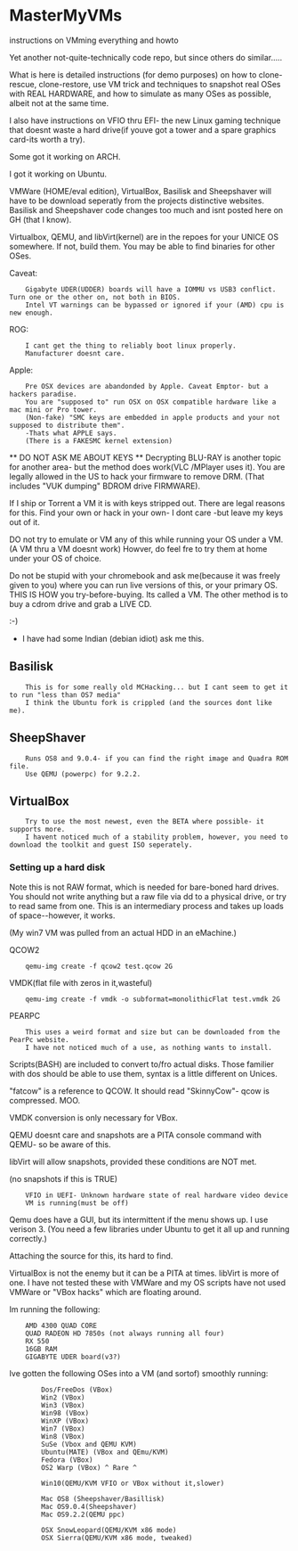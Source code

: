 # MasterMyVMs
instructions on VMming everything and howto

Yet another not-quite-technically code repo, but since others do similar.....

What is here is detailed instructions (for demo purposes) on how to clone-rescue, clone-restore, use VM trick and techniques to snapshot real OSes with REAL HARDWARE, and how to simulate as many OSes as possible, albeit not at the same time.

I also have instructions on VFIO thru EFI- the new Linux gaming technique that doesnt waste a hard drive(if youve got a tower and a spare graphics card-its worth a try).

Some got it working on ARCH.

I got it working on Ubuntu.

VMWare (HOME/eval edition), VirtualBox, Basilisk and Sheepshaver will have to be download seperatly from the projects distinctive websites. 
Basilisk and Sheepshaver code changes too much and isnt posted here on GH (that I know).

Virtualbox, QEMU, and libVirt(kernel) are in the repoes for your UNICE OS somewhere.  If not, build them.  You may be able to find binaries for other OSes.


Caveat:

		Gigabyte UDER(UDDER) boards will have a IOMMU vs USB3 conflict. Turn one or the other on, not both in BIOS.
		Intel VT warnings can be bypassed or ignored if your (AMD) cpu is new enough.
ROG:
	
		I cant get the thing to reliably boot linux properly.
		Manufacturer doesnt care.
		
				
Apple:

		Pre OSX devices are abandonded by Apple. Caveat Emptor- but a hackers paradise.
		You are "supposed to" run OSX on OSX compatible hardware like a mac mini or Pro tower. 
		(Non-fake) "SMC keys are embedded in apple products and your not supposed to distribute them".
		-Thats what APPLE says.
		(There is a FAKESMC kernel extension)


** DO NOT ASK ME ABOUT KEYS **
Decrypting BLU-RAY is another topic for another area- but the method does work(VLC /MPlayer uses it).
You are legally allowed in the US to hack your firmware to remove DRM.
(That includes "VUK dumping" BDROM drive FIRMWARE).


If I ship or Torrent a VM it is with keys stripped out.
There are legal reasons for this. Find your own or hack in your own- I dont care -but leave my keys out of it.



DO not try to emulate or VM any of this while running your OS under a VM.
(A VM thru a VM doesnt work) Howver, do feel fre to try them at home under your OS of choice.

Do not be stupid with your chromebook and ask me(because it was freely given to you) where you can 
run live versions of this, or your primary OS. THIS IS HOW you try-before-buying. Its called a VM.
The other method is to buy a cdrom drive and grab a LIVE CD. 

:-)

- I have had some Indian (debian idiot) ask me this.



## Basilisk

		This is for some really old MCHacking... but I cant seem to get it to run "less than OS7 media"
		I think the Ubuntu fork is crippled (and the sources dont like me).

## SheepShaver
   
		Runs OS8 and 9.0.4- if you can find the right image and Quadra ROM file.
		Use QEMU (powerpc) for 9.2.2.


## VirtualBox
	
		Try to use the most newest, even the BETA where possible- it supports more.
		I havent noticed much of a stability problem, however, you need to download the toolkit and guest ISO seperately.


### Setting up a hard disk

Note this is not RAW format, which is needed for bare-boned hard drives.
You should not write anything but a raw file via dd to a physical drive, or try to read same from one.
This is an intermediary process and takes up loads of space--however, it works.

(My win7 VM was pulled from an actual HDD in an eMachine.)

QCOW2

		qemu-img create -f qcow2 test.qcow 2G
		
VMDK(flat file with zeros in it,wasteful)

		qemu-img create -f vmdk -o subformat=monolithicFlat test.vmdk 2G
		
PEARPC

		This uses a weird format and size but can be downloaded from the PearPc website.
		I have not noticed much of a use, as nothing wants to install.
		
		
Scripts(BASH) are included to convert to/fro actual disks.
Those familier with dos should be able to use them, syntax is a little different on Unices.

"fatcow" is a reference to QCOW. It should read "SkinnyCow"- qcow is compressed. MOO.



VMDK conversion is only necessary for VBox. 

QEMU doesnt care and snapshots are a PITA console command with QEMU- so be aware of this.

libVirt will allow snapshots, provided these conditions are NOT met.

(no snapshots if this is TRUE)

		VFIO in UEFI- Unknown hardware state of real hardware video device
		VM is running(must be off)

Qemu does have a GUI, but its intermittent if the menu shows up. I use verison 3.
(You need a few libraries under Ubuntu to get it all up and running correctly.)

Attaching the source for this, its hard to find.

VirtualBox is not the enemy but it can be a PITA at times. libVirt is more of one.
I have not tested these with VMWare and my OS scripts have not used VMWare or "VBox hacks" which are floating around.

Im running the following:


		AMD 4300 QUAD CORE
		QUAD RADEON HD 7850s (not always running all four)
		RX 550
		16GB RAM
		GIGABYTE UDER board(v3?)
		
Ive gotten the following OSes into a VM (and sortof) smoothly running:

			Dos/FreeDos (VBox)
			Win2 (VBox)
			Win3 (VBox)
			Win98 (VBox)
			WinXP (VBox)
			Win7 (VBox) 
			Win8 (VBox)
			SuSe (Vbox and QEMU KVM)
			Ubuntu(MATE) (VBox and QEmu/KVM)
			Fedora (VBox)
			OS2 Warp (VBox) ^ Rare ^
			
			Win10(QEMU/KVM VFIO or VBox without it,slower)
			
			Mac OS8 (Sheepshaver/Basillisk)
			Mac OS9.0.4(Sheepshaver)
			Mac OS9.2.2(QEMU ppc)
			
			OSX SnowLeopard(QEMU/KVM x86 mode)
			OSX Sierra(QEMU/KVM x86 mode, tweaked)

